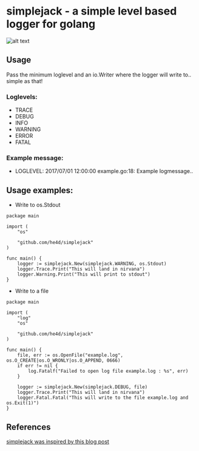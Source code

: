 simplejack - a simple level based logger for golang
=======================================

![alt text](https://pbs.twimg.com/media/CNb26N1UAAAAHTw.jpg "Simple Jack")

Usage
-----
Pass the minimum loglevel and an io.Writer where the logger will write to.. simple as that!

### Loglevels:
+ TRACE
+ DEBUG
+ INFO
+ WARNING
+ ERROR
+ FATAL

### Example message:
+ LOGLEVEL: 2017/07/01 12:00:00 example.go:18: Example logmessage..

Usage examples:
--------------

+ Write to os.Stdout

```golang
package main

import (
	"os"

	"github.com/he4d/simplejack"
)

func main() {
	logger := simplejack.New(simplejack.WARNING, os.Stdout)
	logger.Trace.Print("This will land in nirvana")
	logger.Warning.Print("This will print to stdout")
}
```

+ Write to a file

```golang
package main

import (
	"log"
	"os"

	"github.com/he4d/simplejack"
)

func main() {
	file, err := os.OpenFile("example.log", os.O_CREATE|os.O_WRONLY|os.O_APPEND, 0666)
	if err != nil {
		log.Fatalf("Failed to open log file example.log : %s", err)
	}

	logger := simplejack.New(simplejack.DEBUG, file)
	logger.Trace.Print("This will land in nirvana")
	logger.Fatal.Fatal("This will write to the file example.log and os.Exit(1)")
}
```

References
----------

[simplejack was inspired by this blog post](https://www.goinggo.net/2013/11/using-log-package-in-go.html)


